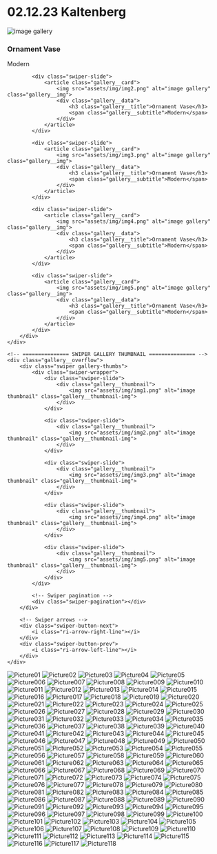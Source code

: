 # 02.12.23 Kaltenberg
<div class="gallery">
    <!-- =============== SWIPER GALLERY CARDS =============== -->
    <div class="swiper gallery-cards">
        <div class="swiper-wrapper">
            <div class="swiper-slide">
                <article class="gallery__card">
                    <img src="./assets/img/2023/02_12_23-kaltenberg/02_12_23-kaltenberg_001.jpg" alt="image gallery" class="gallery__img">
                    <div class="gallery__data">
                        <h3 class="gallery__title">Ornament Vase</h3>
                        <span class="gallery__subtitle">Modern</span>
                    </div>
                </article>
            </div>

            <div class="swiper-slide">
                <article class="gallery__card">
                    <img src="assets/img/img2.png" alt="image gallery" class="gallery__img">
                    <div class="gallery__data">
                        <h3 class="gallery__title">Ornament Vase</h3>
                        <span class="gallery__subtitle">Modern</span>
                    </div>
                </article>
            </div>

            <div class="swiper-slide">
                <article class="gallery__card">
                    <img src="assets/img/img3.png" alt="image gallery" class="gallery__img">
                    <div class="gallery__data">
                        <h3 class="gallery__title">Ornament Vase</h3>
                        <span class="gallery__subtitle">Modern</span>
                    </div>
                </article>
            </div>

            <div class="swiper-slide">
                <article class="gallery__card">
                    <img src="assets/img/img4.png" alt="image gallery" class="gallery__img">
                    <div class="gallery__data">
                        <h3 class="gallery__title">Ornament Vase</h3>
                        <span class="gallery__subtitle">Modern</span>
                    </div>
                </article>
            </div>

            <div class="swiper-slide">
                <article class="gallery__card">
                    <img src="assets/img/img5.png" alt="image gallery" class="gallery__img">
                    <div class="gallery__data">
                        <h3 class="gallery__title">Ornament Vase</h3>
                        <span class="gallery__subtitle">Modern</span>
                    </div>
                </article>
            </div>
        </div>
    </div>

    <!-- =============== SWIPER GALLERY THUMBNAIL =============== -->
    <div class="gallery__overflow">
        <div class="swiper gallery-thumbs">
            <div class="swiper-wrapper">
                <div class="swiper-slide">
                    <div class="gallery__thumbnail">
                        <img src="assets/img/img1.png" alt="image thumbnail" class="gallery__thumbnail-img">
                    </div>
                </div>

                <div class="swiper-slide">
                    <div class="gallery__thumbnail">
                        <img src="assets/img/img2.png" alt="image thumbnail" class="gallery__thumbnail-img">
                    </div>
                </div>

                <div class="swiper-slide">
                    <div class="gallery__thumbnail">
                        <img src="assets/img/img3.png" alt="image thumbnail" class="gallery__thumbnail-img">
                    </div>
                </div>

                <div class="swiper-slide">
                    <div class="gallery__thumbnail">
                        <img src="assets/img/img4.png" alt="image thumbnail" class="gallery__thumbnail-img">
                    </div>
                </div>
                
                <div class="swiper-slide">
                    <div class="gallery__thumbnail">
                        <img src="assets/img/img5.png" alt="image thumbnail" class="gallery__thumbnail-img">
                    </div>
                </div>
            </div>

            <!-- Swiper pagination -->
            <div class="swiper-pagination"></div>
        </div>

        <!-- Swiper arrows -->
        <div class="swiper-button-next">
            <i class="ri-arrow-right-line"></i>
        </div>
        <div class="swiper-button-prev">
            <i class="ri-arrow-left-line"></i>
        </div>
    </div>
</div>

![Picture01](./assets/img/2023/02_12_23-kaltenberg/02_12_23-kaltenberg_001.jpg)
![Picture02](./assets/img/2023/02_12_23-kaltenberg/02_12_23-kaltenberg_002.jpg)
![Picture03](./assets/img/2023/02_12_23-kaltenberg/02_12_23-kaltenberg_003.jpg)
![Picture04](./assets/img/2023/02_12_23-kaltenberg/02_12_23-kaltenberg_004.jpg)
![Picture05](./assets/img/2023/02_12_23-kaltenberg/02_12_23-kaltenberg_005.jpg)
![Picture006](./assets/img/2023/02_12_23-kaltenberg/02_12_23-kaltenberg_006.jpg)
![Picture007](./assets/img/2023/02_12_23-kaltenberg/02_12_23-kaltenberg_007.jpg)
![Picture008](./assets/img/2023/02_12_23-kaltenberg/02_12_23-kaltenberg_008.jpg)
![Picture009](./assets/img/2023/02_12_23-kaltenberg/02_12_23-kaltenberg_009.jpg)
![Picture010](./assets/img/2023/02_12_23-kaltenberg/02_12_23-kaltenberg_010.jpg)
![Picture011](./assets/img/2023/02_12_23-kaltenberg/02_12_23-kaltenberg_011.jpg)
![Picture012](./assets/img/2023/02_12_23-kaltenberg/02_12_23-kaltenberg_012.jpg)
![Picture013](./assets/img/2023/02_12_23-kaltenberg/02_12_23-kaltenberg_013.jpg)
![Picture014](./assets/img/2023/02_12_23-kaltenberg/02_12_23-kaltenberg_014.jpg)
![Picture015](./assets/img/2023/02_12_23-kaltenberg/02_12_23-kaltenberg_015.jpg)
![Picture016](./assets/img/2023/02_12_23-kaltenberg/02_12_23-kaltenberg_016.jpg)
![Picture017](./assets/img/2023/02_12_23-kaltenberg/02_12_23-kaltenberg_017.jpg)
![Picture018](./assets/img/2023/02_12_23-kaltenberg/02_12_23-kaltenberg_018.jpg)
![Picture019](./assets/img/2023/02_12_23-kaltenberg/02_12_23-kaltenberg_019.jpg)
![Picture020](./assets/img/2023/02_12_23-kaltenberg/02_12_23-kaltenberg_020.jpg)
![Picture021](./assets/img/2023/02_12_23-kaltenberg/02_12_23-kaltenberg_021.jpg)
![Picture022](./assets/img/2023/02_12_23-kaltenberg/02_12_23-kaltenberg_022.jpg)
![Picture023](./assets/img/2023/02_12_23-kaltenberg/02_12_23-kaltenberg_023.jpg)
![Picture024](./assets/img/2023/02_12_23-kaltenberg/02_12_23-kaltenberg_024.jpg)
![Picture025](./assets/img/2023/02_12_23-kaltenberg/02_12_23-kaltenberg_025.jpg)
![Picture026](./assets/img/2023/02_12_23-kaltenberg/02_12_23-kaltenberg_026.jpg)
![Picture027](./assets/img/2023/02_12_23-kaltenberg/02_12_23-kaltenberg_027.jpg)
![Picture028](./assets/img/2023/02_12_23-kaltenberg/02_12_23-kaltenberg_028.jpg)
![Picture029](./assets/img/2023/02_12_23-kaltenberg/02_12_23-kaltenberg_029.jpg)
![Picture030](./assets/img/2023/02_12_23-kaltenberg/02_12_23-kaltenberg_030.jpg)
![Picture031](./assets/img/2023/02_12_23-kaltenberg/02_12_23-kaltenberg_031.jpg)
![Picture032](./assets/img/2023/02_12_23-kaltenberg/02_12_23-kaltenberg_032.jpg)
![Picture033](./assets/img/2023/02_12_23-kaltenberg/02_12_23-kaltenberg_033.jpg)
![Picture034](./assets/img/2023/02_12_23-kaltenberg/02_12_23-kaltenberg_034.jpg)
![Picture035](./assets/img/2023/02_12_23-kaltenberg/02_12_23-kaltenberg_035.jpg)
![Picture036](./assets/img/2023/02_12_23-kaltenberg/02_12_23-kaltenberg_036.jpg)
![Picture037](./assets/img/2023/02_12_23-kaltenberg/02_12_23-kaltenberg_037.jpg)
![Picture038](./assets/img/2023/02_12_23-kaltenberg/02_12_23-kaltenberg_038.jpg)
![Picture039](./assets/img/2023/02_12_23-kaltenberg/02_12_23-kaltenberg_039.jpg)
![Picture040](./assets/img/2023/02_12_23-kaltenberg/02_12_23-kaltenberg_040.jpg)
![Picture041](./assets/img/2023/02_12_23-kaltenberg/02_12_23-kaltenberg_041.jpg)
![Picture042](./assets/img/2023/02_12_23-kaltenberg/02_12_23-kaltenberg_042.jpg)
![Picture043](./assets/img/2023/02_12_23-kaltenberg/02_12_23-kaltenberg_043.jpg)
![Picture044](./assets/img/2023/02_12_23-kaltenberg/02_12_23-kaltenberg_044.jpg)
![Picture045](./assets/img/2023/02_12_23-kaltenberg/02_12_23-kaltenberg_045.jpg)
![Picture046](./assets/img/2023/02_12_23-kaltenberg/02_12_23-kaltenberg_046.jpg)
![Picture047](./assets/img/2023/02_12_23-kaltenberg/02_12_23-kaltenberg_047.jpg)
![Picture048](./assets/img/2023/02_12_23-kaltenberg/02_12_23-kaltenberg_048.jpg)
![Picture049](./assets/img/2023/02_12_23-kaltenberg/02_12_23-kaltenberg_049.jpg)
![Picture050](./assets/img/2023/02_12_23-kaltenberg/02_12_23-kaltenberg_050.jpg)
![Picture051](./assets/img/2023/02_12_23-kaltenberg/02_12_23-kaltenberg_051.jpg)
![Picture052](./assets/img/2023/02_12_23-kaltenberg/02_12_23-kaltenberg_052.jpg)
![Picture053](./assets/img/2023/02_12_23-kaltenberg/02_12_23-kaltenberg_053.jpg)
![Picture054](./assets/img/2023/02_12_23-kaltenberg/02_12_23-kaltenberg_054.jpg)
![Picture055](./assets/img/2023/02_12_23-kaltenberg/02_12_23-kaltenberg_055.jpg)
![Picture056](./assets/img/2023/02_12_23-kaltenberg/02_12_23-kaltenberg_056.jpg)
![Picture057](./assets/img/2023/02_12_23-kaltenberg/02_12_23-kaltenberg_057.jpg)
![Picture058](./assets/img/2023/02_12_23-kaltenberg/02_12_23-kaltenberg_058.jpg)
![Picture059](./assets/img/2023/02_12_23-kaltenberg/02_12_23-kaltenberg_059.jpg)
![Picture060](./assets/img/2023/02_12_23-kaltenberg/02_12_23-kaltenberg_060.jpg)
![Picture061](./assets/img/2023/02_12_23-kaltenberg/02_12_23-kaltenberg_061.jpg)
![Picture062](./assets/img/2023/02_12_23-kaltenberg/02_12_23-kaltenberg_062.jpg)
![Picture063](./assets/img/2023/02_12_23-kaltenberg/02_12_23-kaltenberg_063.jpg)
![Picture064](./assets/img/2023/02_12_23-kaltenberg/02_12_23-kaltenberg_064.jpg)
![Picture065](./assets/img/2023/02_12_23-kaltenberg/02_12_23-kaltenberg_065.jpg)
![Picture066](./assets/img/2023/02_12_23-kaltenberg/02_12_23-kaltenberg_066.jpg)
![Picture067](./assets/img/2023/02_12_23-kaltenberg/02_12_23-kaltenberg_067.jpg)
![Picture068](./assets/img/2023/02_12_23-kaltenberg/02_12_23-kaltenberg_068.jpg)
![Picture069](./assets/img/2023/02_12_23-kaltenberg/02_12_23-kaltenberg_069.jpg)
![Picture070](./assets/img/2023/02_12_23-kaltenberg/02_12_23-kaltenberg_070.jpg)
![Picture071](./assets/img/2023/02_12_23-kaltenberg/02_12_23-kaltenberg_071.jpg)
![Picture072](./assets/img/2023/02_12_23-kaltenberg/02_12_23-kaltenberg_072.jpg)
![Picture073](./assets/img/2023/02_12_23-kaltenberg/02_12_23-kaltenberg_073.jpg)
![Picture074](./assets/img/2023/02_12_23-kaltenberg/02_12_23-kaltenberg_074.jpg)
![Picture075](./assets/img/2023/02_12_23-kaltenberg/02_12_23-kaltenberg_075.jpg)
![Picture076](./assets/img/2023/02_12_23-kaltenberg/02_12_23-kaltenberg_076.jpg)
![Picture077](./assets/img/2023/02_12_23-kaltenberg/02_12_23-kaltenberg_077.jpg)
![Picture078](./assets/img/2023/02_12_23-kaltenberg/02_12_23-kaltenberg_078.jpg)
![Picture079](./assets/img/2023/02_12_23-kaltenberg/02_12_23-kaltenberg_079.jpg)
![Picture080](./assets/img/2023/02_12_23-kaltenberg/02_12_23-kaltenberg_080.jpg)
![Picture081](./assets/img/2023/02_12_23-kaltenberg/02_12_23-kaltenberg_081.jpg)
![Picture082](./assets/img/2023/02_12_23-kaltenberg/02_12_23-kaltenberg_082.jpg)
![Picture083](./assets/img/2023/02_12_23-kaltenberg/02_12_23-kaltenberg_083.jpg)
![Picture084](./assets/img/2023/02_12_23-kaltenberg/02_12_23-kaltenberg_084.jpg)
![Picture085](./assets/img/2023/02_12_23-kaltenberg/02_12_23-kaltenberg_085.jpg)
![Picture086](./assets/img/2023/02_12_23-kaltenberg/02_12_23-kaltenberg_086.jpg)
![Picture087](./assets/img/2023/02_12_23-kaltenberg/02_12_23-kaltenberg_087.jpg)
![Picture088](./assets/img/2023/02_12_23-kaltenberg/02_12_23-kaltenberg_088.jpg)
![Picture089](./assets/img/2023/02_12_23-kaltenberg/02_12_23-kaltenberg_089.jpg)
![Picture090](./assets/img/2023/02_12_23-kaltenberg/02_12_23-kaltenberg_090.jpg)
![Picture091](./assets/img/2023/02_12_23-kaltenberg/02_12_23-kaltenberg_091.jpg)
![Picture092](./assets/img/2023/02_12_23-kaltenberg/02_12_23-kaltenberg_092.jpg)
![Picture093](./assets/img/2023/02_12_23-kaltenberg/02_12_23-kaltenberg_093.jpg)
![Picture094](./assets/img/2023/02_12_23-kaltenberg/02_12_23-kaltenberg_094.jpg)
![Picture095](./assets/img/2023/02_12_23-kaltenberg/02_12_23-kaltenberg_095.jpg)
![Picture096](./assets/img/2023/02_12_23-kaltenberg/02_12_23-kaltenberg_096.jpg)
![Picture097](./assets/img/2023/02_12_23-kaltenberg/02_12_23-kaltenberg_097.jpg)
![Picture098](./assets/img/2023/02_12_23-kaltenberg/02_12_23-kaltenberg_098.jpg)
![Picture099](./assets/img/2023/02_12_23-kaltenberg/02_12_23-kaltenberg_099.jpg)
![Picture100](./assets/img/2023/02_12_23-kaltenberg/02_12_23-kaltenberg_100.jpg)
![Picture101](./assets/img/2023/02_12_23-kaltenberg/02_12_23-kaltenberg_101.jpg)
![Picture102](./assets/img/2023/02_12_23-kaltenberg/02_12_23-kaltenberg_102.jpg)
![Picture103](./assets/img/2023/02_12_23-kaltenberg/02_12_23-kaltenberg_103.jpg)
![Picture104](./assets/img/2023/02_12_23-kaltenberg/02_12_23-kaltenberg_104.jpg)
![Picture105](./assets/img/2023/02_12_23-kaltenberg/02_12_23-kaltenberg_105.jpg)
![Picture106](./assets/img/2023/02_12_23-kaltenberg/02_12_23-kaltenberg_106.jpg)
![Picture107](./assets/img/2023/02_12_23-kaltenberg/02_12_23-kaltenberg_107.jpg)
![Picture108](./assets/img/2023/02_12_23-kaltenberg/02_12_23-kaltenberg_108.jpg)
![Picture109](./assets/img/2023/02_12_23-kaltenberg/02_12_23-kaltenberg_109.jpg)
![Picture110](./assets/img/2023/02_12_23-kaltenberg/02_12_23-kaltenberg_110.jpg)
![Picture111](./assets/img/2023/02_12_23-kaltenberg/02_12_23-kaltenberg_111.jpg)
![Picture112](./assets/img/2023/02_12_23-kaltenberg/02_12_23-kaltenberg_112.jpg)
![Picture113](./assets/img/2023/02_12_23-kaltenberg/02_12_23-kaltenberg_113.jpg)
![Picture114](./assets/img/2023/02_12_23-kaltenberg/02_12_23-kaltenberg_114.jpg)
![Picture115](./assets/img/2023/02_12_23-kaltenberg/02_12_23-kaltenberg_115.jpg)
![Picture116](./assets/img/2023/02_12_23-kaltenberg/02_12_23-kaltenberg_116.jpg)
![Picture117](./assets/img/2023/02_12_23-kaltenberg/02_12_23-kaltenberg_117.jpg)
![Picture118](./assets/img/2023/02_12_23-kaltenberg/02_12_23-kaltenberg_118.jpg)
